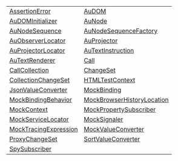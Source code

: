 |                                                                        |                                                                                  |
| ---------------------------------------------------------------------- | -------------------------------------------------------------------------------- |
| [AssertionError](/testing/class/inspect/assertionerror.md)             | [AuDOM](/testing/class/au-dom/audom.md)                                          |
| [AuDOMInitializer](/testing/class/au-dom/audominitializer.md)          | [AuNode](/testing/class/au-dom/aunode.md)                                        |
| [AuNodeSequence](/testing/class/au-dom/aunodesequence.md)              | [AuNodeSequenceFactory](/testing/class/au-dom/aunodesequencefactory.md)          |
| [AuObserverLocator](/testing/class/au-dom/auobserverlocator.md)        | [AuProjector](/testing/class/au-dom/auprojector.md)                              |
| [AuProjectorLocator](/testing/class/au-dom/auprojectorlocator.md)      | [AuTextInstruction](/testing/class/au-dom/autextinstruction.md)                  |
| [AuTextRenderer](/testing/class/au-dom/autextrenderer.md)              | [Call](/testing/class/tracing/call.md)                                           |
| [CallCollection](/testing/class/tracing/callcollection.md)             | [ChangeSet](/testing/class/mocks/changeset.md)                                   |
| [CollectionChangeSet](/testing/class/mocks/collectionchangeset.md)     | [HTMLTestContext](/testing/class/html-test-context/htmltestcontext.md)           |
| [JsonValueConverter](/testing/class/resources/jsonvalueconverter.md)   | [MockBinding](/testing/class/mocks/mockbinding.md)                               |
| [MockBindingBehavior](/testing/class/mocks/mockbindingbehavior.md)     | [MockBrowserHistoryLocation](/testing/class/mocks/mockbrowserhistorylocation.md) |
| [MockContext](/testing/class/mocks/mockcontext.md)                     | [MockPropertySubscriber](/testing/class/mocks/mockpropertysubscriber.md)         |
| [MockServiceLocator](/testing/class/mocks/mockservicelocator.md)       | [MockSignaler](/testing/class/mocks/mocksignaler.md)                             |
| [MockTracingExpression](/testing/class/mocks/mocktracingexpression.md) | [MockValueConverter](/testing/class/mocks/mockvalueconverter.md)                 |
| [ProxyChangeSet](/testing/class/mocks/proxychangeset.md)               | [SortValueConverter](/testing/class/resources/sortvalueconverter.md)             |
| [SpySubscriber](/testing/class/mocks/spysubscriber.md)                 |                                                                                  |